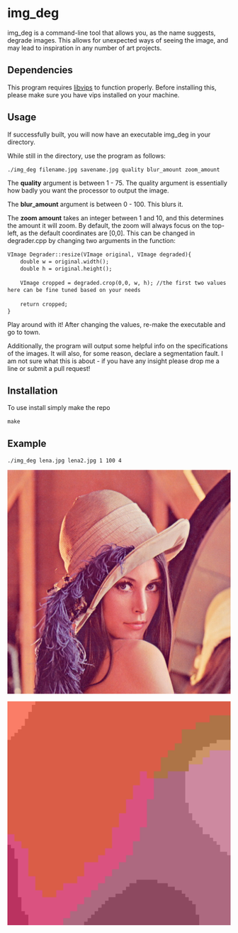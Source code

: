 # img_deg

img_deg is a command-line tool that allows you, as the name suggests, degrade images. This allows for unexpected ways of seeing the image, and may lead to inspiration in any number of art projects.

## Dependencies

This program requires [libvips](../../libvips/libvips) to function properly. Before installing this, please make sure you have vips installed on your machine. 

## Usage
If successfully built, you will now have an executable img_deg in your directory.

While still in the directory, use the program as follows:

```
./img_deg filename.jpg savename.jpg quality blur_amount zoom_amount
```

The **quality** argument is between 1 - 75. The quality argument is essentially how badly you want the processor to output the image. 

The **blur_amount** argument is between 0 - 100. This blurs it.

The **zoom amount** takes an integer between 1 and 10, and this determines the amount it will zoom. By default, the zoom will always focus on the top-left, as the default coordinates are [0,0]. This can be changed in degrader.cpp by changing two arguments in the function:
```
VImage Degrader::resize(VImage original, VImage degraded){
    double w = original.width();
    double h = original.height();

    VImage cropped = degraded.crop(0,0, w, h); //the first two values here can be fine tuned based on your needs

    return cropped;
}
```

 Play around with it! After changing the values, re-make the executable and go to town. 

Additionally, the program will output some helpful info on the specifications of the images. It will also, for some reason, declare a segmentation fault. I am not sure what this is about - if you have any insight please drop me a line or submit a pull request! 

## Installation

To use install simply make the repo

```
make
```

## Example

```
./img_deg lena.jpg lena2.jpg 1 100 4
```


![Before](lena.jpg)

![After](lena2.jpg)
